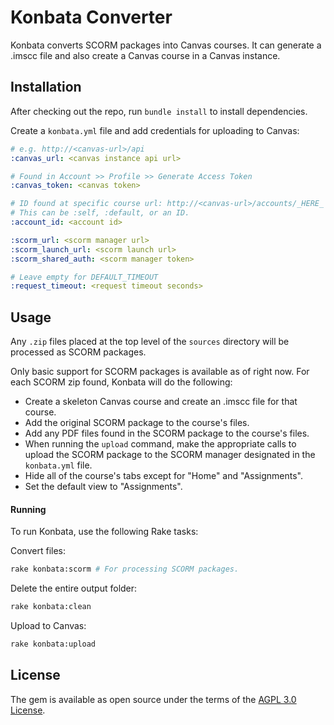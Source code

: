 <!-- Copyright (C) 2017  Atomic Jolt

This program is free software: you can redistribute it and/or modify
it under the terms of the GNU Affero General Public License as published by
the Free Software Foundation, either version 3 of the License, or
(at your option) any later version.

This program is distributed in the hope that it will be useful,
but WITHOUT ANY WARRANTY; without even the implied warranty of
MERCHANTABILITY or FITNESS FOR A PARTICULAR PURPOSE.  See the
GNU Affero General Public License for more details.

You should have received a copy of the GNU Affero General Public License
along with this program.  If not, see <http://www.gnu.org/licenses/>. -->

# Konbata Converter

Konbata converts SCORM packages into Canvas courses. It can generate a .imscc file and also create a Canvas course in a Canvas instance.

## Installation

After checking out the repo, run `bundle install` to install dependencies.

Create a `konbata.yml` file and add credentials for uploading to Canvas:
```yaml
# e.g. http://<canvas-url>/api
:canvas_url: <canvas instance api url>

# Found in Account >> Profile >> Generate Access Token
:canvas_token: <canvas token>

# ID found at specific course url: http://<canvas-url>/accounts/_HERE_
# This can be :self, :default, or an ID.
:account_id: <account id>

:scorm_url: <scorm manager url>
:scorm_launch_url: <scorm launch url>
:scorm_shared_auth: <scorm manager token>

# Leave empty for DEFAULT_TIMEOUT
:request_timeout: <request timeout seconds>
```

## Usage

Any `.zip` files placed at the top level of the `sources` directory will be processed as SCORM packages.

Only basic support for SCORM packages is available as of right now. For each SCORM zip found, Konbata will do the following:
  - Create a skeleton Canvas course and create an .imscc file for that course.
  - Add the original SCORM package to the course's files.
  - Add any PDF files found in the SCORM package to the course's files.
  - When running the `upload` command, make the appropriate calls to upload the SCORM package to the SCORM manager designated in the `konbata.yml` file.
  - Hide all of the course's tabs except for "Home" and "Assignments".
  - Set the default view to "Assignments".

#### Running

To run Konbata, use the following Rake tasks:

Convert files:
```sh
rake konbata:scorm # For processing SCORM packages.
```

Delete the entire output folder:
```sh
rake konbata:clean
```

Upload to Canvas:
```sh
rake konbata:upload
```

## License

The gem is available as open source under the terms of the [AGPL 3.0 License](http://www.gnu.org/licenses/).
